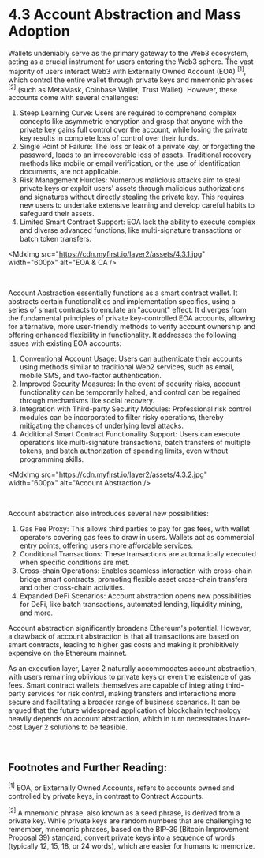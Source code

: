 # 4.3 Account Abstraction and Mass Adoption

Wallets undeniably serve as the primary gateway to the Web3 ecosystem, acting as a crucial instrument for users entering the Web3 sphere. The vast majority of users interact Web3 with Externally Owned Account (EOA) <sup>[1]</sup>, which control the entire wallet through private keys and mnemonic phrases <sup>[2]</sup> (such as MetaMask, Coinbase Wallet, Trust Wallet). However, these accounts come with several challenges:

1. Steep Learning Curve: Users are required to comprehend complex concepts like asymmetric encryption and grasp that anyone with the private key gains full control over the account, while losing the private key results in complete loss of control over their funds.
2. Single Point of Failure: The loss or leak of a private key, or forgetting the password, leads to an irrecoverable loss of assets. Traditional recovery methods like mobile or email verification, or the use of identification documents, are not applicable.
3. Risk Management Hurdles: Numerous malicious attacks aim to steal private keys or exploit users' assets through malicious authorizations and signatures without directly stealing the private key. This requires new users to undertake extensive learning and develop careful habits to safeguard their assets.
4. Limited Smart Contract Support: EOA lack the ability to execute complex and diverse advanced functions, like multi-signature transactions or batch token transfers.

<MdxImg src="https://cdn.myfirst.io/layer2/assets/4.3.1.jpg" width="600px" alt="EOA & CA />

&nbsp;

Account Abstraction essentially functions as a smart contract wallet. It abstracts certain functionalities and implementation specifics, using a series of smart contracts to emulate an "account" effect. It diverges from the fundamental principles of private key-controlled EOA accounts, allowing for alternative, more user-friendly methods to verify account ownership and offering enhanced flexibility in functionality. It addresses the following issues with existing EOA accounts:

1. Conventional Account Usage: Users can authenticate their accounts using methods similar to traditional Web2 services, such as email, mobile SMS, and two-factor authentication.
2. Improved Security Measures: In the event of security risks, account functionality can be temporarily halted, and control can be regained through mechanisms like social recovery.
3. Integration with Third-party Security Modules: Professional risk control modules can be incorporated to filter risky operations, thereby mitigating the chances of underlying level attacks.
4. Additional Smart Contract Functionality Support: Users can execute operations like multi-signature transactions, batch transfers of multiple tokens, and batch authorization of spending limits, even without programming skills.

<MdxImg src="https://cdn.myfirst.io/layer2/assets/4.3.2.jpg" width="600px" alt="Account Abstraction />

&nbsp;

Account abstraction also introduces several new possibilities:

1. Gas Fee Proxy: This allows third parties to pay for gas fees, with wallet operators covering gas fees to draw in users. Wallets act as commercial entry points, offering users more affordable services.
2. Conditional Transactions: These transactions are automatically executed when specific conditions are met.
3. Cross-chain Operations: Enables seamless interaction with cross-chain bridge smart contracts, promoting flexible asset cross-chain transfers and other cross-chain activities.
4. Expanded DeFi Scenarios: Account abstraction opens new possibilities for DeFi, like batch transactions, automated lending, liquidity mining, and more.

Account abstraction significantly broadens Ethereum's potential. However, a drawback of account abstraction is that all transactions are based on smart contracts, leading to higher gas costs and making it prohibitively expensive on the Ethereum mainnet.

As an execution layer, Layer 2 naturally accommodates account abstraction, with users remaining oblivious to private keys or even the existence of gas fees. Smart contract wallets themselves are capable of integrating third-party services for risk control, making transfers and interactions more secure and facilitating a broader range of business scenarios. It can be argued that the future widespread application of blockchain technology heavily depends on account abstraction, which in turn necessitates lower-cost Layer 2 solutions to be feasible.

&nbsp;

## Footnotes and Further Reading:

<sup>[1]</sup> EOA, or Externally Owned Accounts, refers to accounts owned and controlled by private keys, in contrast to Contract Accounts.

<sup>[2]</sup> A mnemonic phrase, also known as a seed phrase, is derived from a private key. While private keys are random numbers that are challenging to remember, mnemonic phrases, based on the BIP-39 (Bitcoin Improvement Proposal 39) standard, convert private keys into a sequence of words (typically 12, 15, 18, or 24 words), which are easier for humans to memorize.

<GithubAvatar owner='lxdao-official' repo='myfirstlayer2-frontend' path='mdx/en/4.3-account-abstraction.md' />

<EditChapter url='https://github.com/lxdao-official/myfirstlayer2-frontend/blob/main/mdx/en/4.3-account-abstraction.md' />
